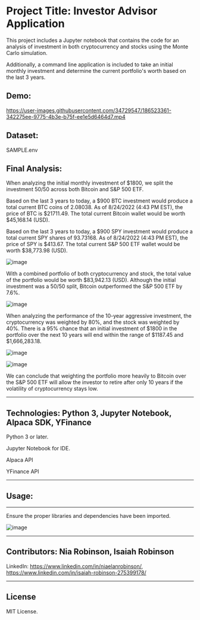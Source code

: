# Project Title: Investor Advisor Application

This project includes a Jupyter notebook that contains the code for an analysis of investment in both cryptocurrency and stocks using the Monte Carlo simulation.

Additionally, a command line application is included to take an initial monthly investment and determine the current portfolio's worth based on the last 3 years.

Demo:
---
https://user-images.githubusercontent.com/34729547/186523361-342275ee-9775-4b3e-b75f-ee1e5d6464d7.mp4


Dataset:
---
SAMPLE.env

Final Analysis:
---

When analyzing the initial monthly investment of $1800, we split the investment 50/50 across both Bitcoin and S&P 500 ETF. 

Based on the last 3 years to today, a $900 BTC investment would produce a total current BTC coins of 2.08038. As of 8/24/2022 (4:43 PM EST), the price of BTC is $21711.49. The total current Bitcoin wallet would be worth $45,168.14 (USD).

Based on the last 3 years to today, a $900 SPY investment would produce a total current SPY shares of 93.73168. As of 8/24/2022 (4:43 PM EST), the price of SPY is $413.67. The total current S&P 500 ETF wallet would be worth $38,773.98 (USD).

![image](https://user-images.githubusercontent.com/34729547/186520835-eec419fd-aad5-4ed8-a276-604d86f11f17.png)

With a combined portfolio of both cryptocurrency and stock, the total value of the portfolio would be worth $83,942.13 (USD). Although the initial investment was a 50/50 split, Bitcoin outperformed the S&P 500 ETF by 7.6%.

![image](https://user-images.githubusercontent.com/34729547/186520932-4cecb670-3d28-40d6-89a6-f15b6485c350.png)

When analyzing the performance of the 10-year aggressive investment, the cryptocurrency was weighted by 80%, and the stock was weighted by 40%. There is a 95% chance that an initial investment of $1800 in the portfolio over the next 10 years will end within the range of $1187.45 and $1,666,283.18.

![image](https://user-images.githubusercontent.com/34729547/186521815-95ef8f58-a839-42a2-9d86-24eecaeed047.png)

![image](https://user-images.githubusercontent.com/34729547/186521891-89eccbad-d0cd-49f7-947c-1f456eb63640.png)

We can conclude that weighting the portfolio more heavily to Bitcoin over the S&P 500 ETF will allow the investor to retire after only 10 years if the volatility of cryptocurrency stays low.

---

## Technologies: Python 3, Jupyter Notebook, Alpaca SDK, YFinance

Python 3 or later.

Jupyter Notebook for IDE.

Alpaca API 

YFinance API

---

## Usage:
---

Ensure the proper libraries and dependencies have been imported.

![image](https://user-images.githubusercontent.com/34729547/186522557-e14ee3fa-13bd-4a9e-bfcb-4737d3b866a6.png)

---

## Contributors: Nia Robinson, Isaiah Robinson

LinkedIn: https://www.linkedin.com/in/niaelanrobinson/, https://www.linkedin.com/in/isaiah-robinson-275399178/

---

## License

MIT License.
